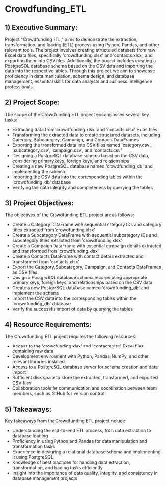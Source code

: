 # Crowdfunding_ETL

## 1) Executive Summary:

Project "Crowdfunding ETL," aims to demonstrate the extraction, transformation, and loading (ETL) process using Python, Pandas, and other relevant tools. The project involves creating structured datasets from raw Excel data files, specifically 'crowdfunding.xlsx' and 'contacts.xlsx', and exporting them into CSV files. Additionally, the project includes creating a PostgreSQL database schema based on the CSV data and importing the data into the respective tables. Through this project, we aim to showcase proficiency in data manipulation, schema design, and database management, essential skills for data analysts and business intelligence professionals.

## 2) Project Scope:

The scope of the Crowdfunding ETL project encompasses several key tasks:

- Extracting data from 'crowdfunding.xlsx' and 'contacts.xlsx' Excel files.
- Transforming the extracted data to create structured datasets, including Category, Subcategory, Campaign, and Contacts DataFrames
- Exporting the transformed data into CSV files named 'category.csv', 'subcategory.csv', 'campaign.csv', and 'contacts.csv'
- Designing a PostgreSQL database schema based on the CSV data, considering primary keys, foreign keys, and relationships
- Creating a new PostgreSQL database named 'crowdfunding_db' and implementing the schema
- Importing the CSV data into the corresponding tables within the 'crowdfunding_db' database
- Verifying the data integrity and completeness by querying the tables

## 3) Project Objectives:

The objectives of the Crowdfunding ETL project are as follows:

- Create a Category DataFrame with sequential category IDs and category titles extracted from 'crowdfunding.xlsx'
- Create a Subcategory DataFrame with sequential subcategory IDs and subcategory titles extracted from 'crowdfunding.xlsx'
- Create a Campaign DataFrame with essential campaign details extracted and transformed from 'crowdfunding.xlsx'
- Create a Contacts DataFrame with contact details extracted and transformed from 'contacts.xlsx'
- Export the Category, Subcategory, Campaign, and Contacts DataFrames as CSV files
- Design a PostgreSQL database schema incorporating appropriate primary keys, foreign keys, and relationships based on the CSV data
- Create a new PostgreSQL database named 'crowdfunding_db' and implement the schema
- Import the CSV data into the corresponding tables within the 'crowdfunding_db' database
- Verify the successful import of data by querying the tables

## 4) Resource Requirements:

The Crowdfunding ETL project requires the following resources:

- Access to the 'crowdfunding.xlsx' and 'contacts.xlsx' Excel files containing raw data
- Development environment with Python, Pandas, NumPy, and other relevant libraries installed
- Access to a PostgreSQL database server for schema creation and data import
- Sufficient disk space to store the extracted, transformed, and exported CSV files
- Collaboration tools for communication and coordination between team members, such as GitHub for version control

## 5) Takeaways:

Key takeaways from the Crowdfunding ETL project include:

- Understanding the end-to-end ETL process, from data extraction to database loading
- Proficiency in using Python and Pandas for data manipulation and transformation tasks
- Experience in designing a relational database schema and implementing it using PostgreSQL
- Knowledge of best practices for handling data extraction, transformation, and loading tasks efficiently
- Insight into the importance of data quality, integrity, and consistency in database management projects




